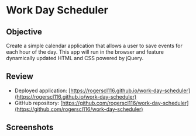 # Work Day Scheduler

## Objective

Create a simple calendar application that allows a user to save events for each hour of the day. This app will run in the browser and feature dynamically updated HTML and CSS powered by jQuery.

## Review

- Deployed application: [https://rogerscl116.github.io/work-day-scheduler](https://rogerscl116.github.io/work-day-scheduler)   
- GitHub repository: [https://github.com/rogerscl116/work-day-scheduler](https://github.com/rogerscl116/work-day-scheduler)

## Screenshots

